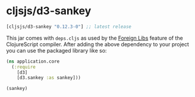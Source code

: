 # cljsjs/d3-sankey

[](dependency)
```clojure
[cljsjs/d3-sankey "0.12.3-0"] ;; latest release
```
[](/dependency)

This jar comes with `deps.cljs` as used by the [Foreign Libs][flibs] feature
of the ClojureScript compiler. After adding the above dependency to your project
you can use the packaged library like so:

```clojure
(ns application.core
  (:require
    [d3]
    [d3.sankey :as sankey]))

(sankey)
```

[flibs]: https://clojurescript.org/reference/packaging-foreign-deps
